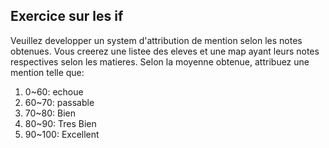## Exercice sur les if
Veuillez developper un system d'attribution de mention selon les notes obtenues. 
Vous creerez une listee des eleves et une map ayant leurs notes respectives selon les matieres. 
Selon la moyenne obtenue, attribuez une mention telle que:
1. 0~60: echoue
2. 60~70: passable
3. 70~80: Bien
4. 80~90: Tres Bien
5. 90~100: Excellent